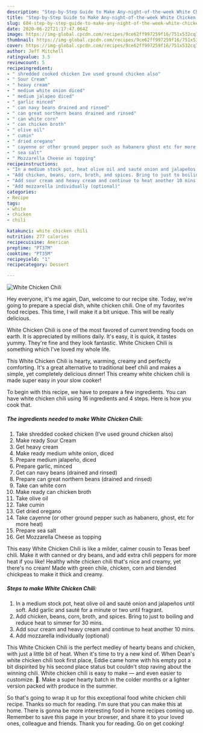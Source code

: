 ```yaml
---
description: "Step-by-Step Guide to Make Any-night-of-the-week White Chicken Chili"
title: "Step-by-Step Guide to Make Any-night-of-the-week White Chicken Chili"
slug: 684-step-by-step-guide-to-make-any-night-of-the-week-white-chicken-chili
date: 2020-06-22T21:17:47.064Z
image: https://img-global.cpcdn.com/recipes/9ce62ff997259f16/751x532cq70/white-chicken-chili-recipe-main-photo.jpg
thumbnail: https://img-global.cpcdn.com/recipes/9ce62ff997259f16/751x532cq70/white-chicken-chili-recipe-main-photo.jpg
cover: https://img-global.cpcdn.com/recipes/9ce62ff997259f16/751x532cq70/white-chicken-chili-recipe-main-photo.jpg
author: Jeff Mitchell
ratingvalue: 3.5
reviewcount: 5
recipeingredient:
- " shredded cooked chicken Ive used ground chicken also"
- " Sour Cream"
- " heavy cream"
- " medium white onion diced"
- " medium jalapeo diced"
- " garlic minced"
- " can navy beans drained and rinsed"
- " can great northern beans drained and rinsed"
- " can white corn"
- " can chicken broth"
- " olive oil"
- " cumin"
- " dried oregano"
- " cayenne or other ground pepper such as habanero ghost etc for more heat"
- " sea salt"
- " Mozzarella Cheese as topping"
recipeinstructions:
- "In a medium stock pot, heat olive oil and sauté onion and jalapeños until soft. Add garlic and sauté for a minute or two until fragrant."
- "Add chicken, beans, corn, broth, and spices. Bring to just to boiling and reduce heat to simmer for 30 mins."
- "Add sour cream and heavy cream and continue to heat another 10 mins."
- "Add mozzarella individually (optional)"
categories:
- Recipe
tags:
- white
- chicken
- chili

katakunci: white chicken chili 
nutrition: 277 calories
recipecuisine: American
preptime: "PT37M"
cooktime: "PT35M"
recipeyield: "1"
recipecategory: Dessert

---
```



![White Chicken Chili](https://img-global.cpcdn.com/recipes/9ce62ff997259f16/751x532cq70/white-chicken-chili-recipe-main-photo.jpg)

Hey everyone, it's me again, Dan, welcome to our recipe site. Today, we're going to prepare a special dish, white chicken chili. One of my favorites food recipes. This time, I will make it a bit unique. This will be really delicious.

White Chicken Chili is one of the most favored of current trending foods on earth. It is appreciated by millions daily. It's easy, it is quick, it tastes yummy. They're fine and they look fantastic. White Chicken Chili is something which I've loved my whole life.

This White Chicken Chili is hearty, warming, creamy and perfectly comforting. It&#39;s a great alternative to traditional beef chili and makes a simple, yet completely delicious dinner! This creamy white chicken chili is made super easy in your slow cooker!


To begin with this recipe, we have to prepare a few ingredients. You can have white chicken chili using 16 ingredients and 4 steps. Here is how you cook that.

<!--inarticleads1-->

##### The ingredients needed to make White Chicken Chili:

1. Take  shredded cooked chicken (I’ve used ground chicken also)
1. Make ready  Sour Cream
1. Get  heavy cream
1. Make ready  medium white onion, diced
1. Prepare  medium jalapeño, diced
1. Prepare  garlic, minced
1. Get  can navy beans (drained and rinsed)
1. Prepare  can great northern beans (drained and rinsed)
1. Take  can white corn
1. Make ready  can chicken broth
1. Take  olive oil
1. Take  cumin
1. Get  dried oregano
1. Take  cayenne (or other ground pepper such as habanero, ghost, etc for more heat)
1. Prepare  sea salt
1. Get  Mozzarella Cheese as topping


This easy White Chicken Chili is like a milder, calmer cousin to Texas beef chili. Make it with canned or dry beans, and add extra chili peppers for more heat if you like! Healthy white chicken chili that&#39;s nice and creamy, yet there&#39;s no cream! Made with green chile, chicken, corn and blended chickpeas to make it thick and creamy. 

<!--inarticleads2-->

##### Steps to make White Chicken Chili:

1. In a medium stock pot, heat olive oil and sauté onion and jalapeños until soft. Add garlic and sauté for a minute or two until fragrant.
1. Add chicken, beans, corn, broth, and spices. Bring to just to boiling and reduce heat to simmer for 30 mins.
1. Add sour cream and heavy cream and continue to heat another 10 mins.
1. Add mozzarella individually (optional)


This White Chicken Chili is the perfect medley of hearty beans and chicken, with just a little bit of heat. When it&#39;s time to try a new kind of. When Dean&#39;s white chicken chili took first place, Eddie came home with his empty pot a bit dispirited by his second place status but couldn&#39;t stop raving about the winning chili. White chicken chili is easy to make — and even easier to customize. 🥘. Make a super hearty batch in the colder months or a lighter version packed with produce in the summer. 

So that's going to wrap it up for this exceptional food white chicken chili recipe. Thanks so much for reading. I'm sure that you can make this at home. There is gonna be more interesting food in home recipes coming up. Remember to save this page in your browser, and share it to your loved ones, colleague and friends. Thank you for reading. Go on get cooking!
